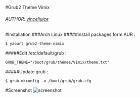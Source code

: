 #Grub2 Theme Vimix
###### AUTHOR: [vinceliuice](http://gnome-look.org/content/show.php/Grub-themes-vimix?content=169954)

#Installation
###Arch Linux
#####install packages form AUR :
```shell
$ yaourt grub2-theme-vimix
```
#####Edit /etc/default/grub :
```shell
GRUB_THEME="/boot/grub/themes/Vimix/theme.txt"
```
#####Update grub :
```shell
$ grub-mkconfig -o /boot/grub/grub.cfg
```


#Screenshot
![screenshot](http://i.imgur.com/6nrc5XD.jpg)
